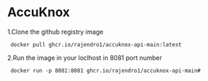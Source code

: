 # AccuKnox


1.Clone the github registry image
```
 docker pull ghcr.io/rajendro1/accuknox-api-main:latest
 ```

2.Run the image in your loclhost in 8081 port number
```
 docker run -p 8081:8081 ghcr.io/rajendro1/accuknox-api-main#
```
